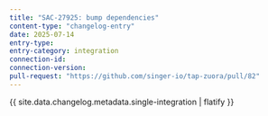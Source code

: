 ```yaml
---
title: "SAC-27925: bump dependencies"
content-type: "changelog-entry"
date: 2025-07-14
entry-type: 
entry-category: integration
connection-id: 
connection-version: 
pull-request: "https://github.com/singer-io/tap-zuora/pull/82"
---
```

{{ site.data.changelog.metadata.single-integration | flatify }}